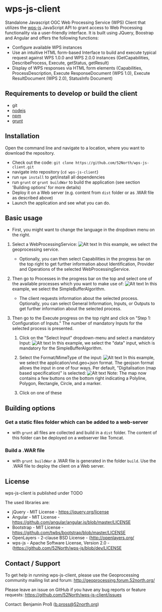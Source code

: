 wps-js-client
=============

Standalone Javascript OGC Web Processing Service (WPS) Client that utilizes the [wps-js](https://github.com/52North/wps-js) JavaScript API to grant access to Web Processing functionality via a user-friendly interface. It is built using JQuery, Boostrap and Angular and offers the following functions:

-	Configure available WPS instances
-	Use an intuitive HTML form-based Interface to build and execute typical request against WPS 1.0.0 and WPS 2.0.0 instances (GetCapabilities, DescribeProcess, Execute, getStatus, getResult)
-	Display of WPS responses via HTML form elements (Capabilities, ProcessDescription, Execute ResponseDocument (WPS 1.0), Execute ResultDocument (WPS 2.0), StatusInfo Document)

Requirements to develop or build the client
-------------------------------------------

-	git
-	[nodejs](https://nodejs.org)
-	[npm](https://www.npmjs.com/)
-	[grunt](http://gruntjs.com/)

Installation
----------------------------

Open the command line and navigate to a location, where you want to download the repository.

-	Check out the code: `git clone https://github.com/52North/wps-js-client.git`
- navigate into repository (`cd wps-js-client`)
-	run `npm install` to get/install all dependencies
- run `grunt` or `grunt buildWar` to build the application (see section 'Building options' for more details)
-	Deploy it on a Web server (e.g. content from `dist` folder or as .WAR file as described above)
-	Launch the application and see what you can do.

Basic usage
----------------------------

* First, you might want to change the language in the dropdown menu on the right.

1. Select a WebProcessingService:
![Alt text](https://github.com/cDanowski/wps-js-client/blob/master/screenshots/WPS_selection.png "WPS selection")
In this example, we select the geoprocessing service.
    
    * Optionally, you can then select Capabilities in the progress bar on the top right to get further information about Identification, Provider and Operations of the selected WebProcessingService.

2. Then go to Processes in the progress bar on the top and select one of the available processes which you want to make use of:
![Alt text](https://github.com/cDanowski/wps-js-client/blob/master/screenshots/Process_selection.png "Process selection")
In this example, we select the SimpleBufferAlgorithm.

    * The client requests information about the selected process. Optionally, you can select General Information, Inputs, or Outputs to get further information about the selected process.

3. Then go to the Execute progress on the top right and click on "Step 1: Configuration of Inputs."
The number of mandatory Inputs for the selected process is presented. 
    1. Click on the "Select Input" dropdown-menu and select a mandatory Input:
    ![Alt text](https://github.com/cDanowski/wps-js-client/blob/master/screenshots/Select_input.png "Input selection")
    In this example, we select the "data" input, which is mandatory for the SimpleBufferAlgorithm.

    2. Select the Format/MimeType of the input:
    ![Alt text](https://github.com/cDanowski/wps-js-client/blob/master/screenshots/geojson_selection.png "Geojson format selection")
    In this example, we select the application/vnd.geo+json format. The geojson format allows the input in one of four ways. Per default, "Digitalisation (map based specification)" is selected:
    ![Alt text](https://github.com/cDanowski/wps-js-client/blob/master/screenshots/digitalisation_setup.png "Digitalisation setup")
    Note: The map now contains a few buttons on the bottom right indicating a Polyline, Polygon, Rectangle, Circle, and a marker.

    3. Click on one of these 
    
    
    
    

    
    






Building options
----------------------------

### Get a static files folder which can be added to a web-server

-	with `grunt` all files are collected and build in a `dist` folder. The content of this folder can be deployed on a webserver like Tomcat.

### Build a .WAR file

-	with `grunt buildWar` a .WAR file is generated in the folder `build`. Use the .WAR file to deploy the client on a Web server.

License
-------

wps-js-client is published under TODO

The used libraries are:

-	jQuery - MIT License - https://jquery.org/license
-	Angular - MIT License - https://github.com/angular/angular.js/blob/master/LICENSE
-	Bootstrap - MIT License - https://github.com/twbs/bootstrap/blob/master/LICENSE
-	OpenLayers - 2-clause BSD License - (http://openlayers.org/
-	wps-js - Apache Software License, Version 2.0 - (https://github.com/52North/wps-js/blob/dev/LICENSE

Contact / Support
-----------------

To get help in running wps-js-client, please use the Geoprocessing community mailing list and forum: http://geoprocessing.forum.52north.org/

Please leave an issue on GitHub if you have any bug reports or feature requests: https://github.com/52North/wps-js-client/issues

Contact: Benjamin Proß (b.pross@52north.org)
